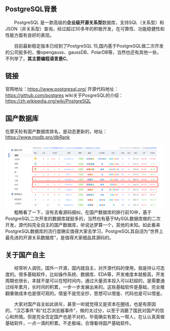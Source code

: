 #

## PostgreSQL背景

&emsp;&emsp;PostgreSQL 是一款高级的**企业级开源关系型**数据库，支持SQL（关系型）和JSON（非关系型）查询，经过超过30多年的积极开发，在可靠性、功能稳健性和性能方面有良好的表现。

&emsp;&emsp;目前最新稳定版本已经到了PostgreSQL 15,国内基于PostgreSQL做二次开发的公司挺多的，像opengauss、gaussDB、PolarDB等，当然也还有其他一些，不列举了。**其主要编程语言是C**。

## 链接 &#x20;

官网地址：<https://www.postgresql.org/>
开源代码地址：<https://github.com/postgres>
wiki关于PosgreSQL的介绍：<https://zh.wikipedia.org/wiki/PostgreSQL>

## 国产数据库

在摩天轮有国产数据库排名，是动态更新的，地址：<https://www.modb.pro/dbRank>

![节点](images\postgresql\sort.png)
&emsp;&emsp;粗略看了一下，没有去看源码细纠，在国产数据库的排行前10中，基于PostgreSQL二次开发的数据库就挺多的，当然也有基于MySQL数据库做的二次开发，源代码完全自主的国产数据库，听说达梦算一个，其他的未知。如此看来PostgreSQL数据库的流行度确实值得大家去学习，PostgreSQL其自诩为"世界上最先进的开源关系数据库"，是值得大家细品其源码的。

## 关于国产自主

&emsp;&emsp;经常听人调侃，国外一开源，国内就自主，对开源代码的使用，我是持认可态度的。很多基础软件，比如操作系统、数据库、EDA等，开发难度本就极高，开发周期也很长，本就不是可以在短时间内，通过大量资本投入可以赶超的，是需要通过经年累月，长时间的积累，一步一步发展出来的。这些基础软件是基础，完全推翻重做成本也是很可观的。借鉴不是完全抄，思想可以借鉴、代码也是可以借鉴。

&emsp;&emsp;大家对国产自主如此排斥，甚至一听就觉得又是资本在圈钱，也是有原因的，"汉芯事件"和"红芯浏览器事件"，做的太过分，以至于消磨了国民对国产的信心和热情。但是完全否定国产也是不对的，毕竟确实有那么一帮人，在认认真真做基础软件，一点一滴的积累。不走极端，合理看待国产基础软件。
